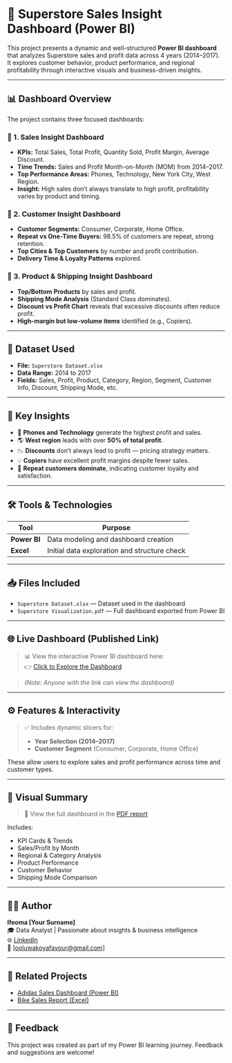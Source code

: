 # 🛒 Superstore Sales Insight Dashboard (Power BI)

This project presents a dynamic and well-structured **Power BI dashboard** that analyzes Superstore sales and profit data across 4 years (2014–2017). It explores customer behavior, product performance, and regional profitability through interactive visuals and business-driven insights.

---

## 📊 Dashboard Overview

The project contains three focused dashboards:

### 🔹 1. Sales Insight Dashboard
- **KPIs:** Total Sales, Total Profit, Quantity Sold, Profit Margin, Average Discount.
- **Time Trends:** Sales and Profit Month-on-Month (MOM) from 2014–2017.
- **Top Performance Areas:** Phones, Technology, New York City, West Region.
- **Insight:** High sales don’t always translate to high profit, profitability varies by product and timing.

### 🔹 2. Customer Insight Dashboard
- **Customer Segments:** Consumer, Corporate, Home Office.
- **Repeat vs One-Time Buyers:** 98.5% of customers are repeat, strong retention.
- **Top Cities & Top Customers** by number and profit contribution.
- **Delivery Time & Loyalty Patterns** explored.

### 🔹 3. Product & Shipping Insight Dashboard
- **Top/Bottom Products** by sales and profit.
- **Shipping Mode Analysis** (Standard Class dominates).
- **Discount vs Profit Chart** reveals that excessive discounts often reduce profit.
- **High-margin but low-volume items** identified (e.g., Copiers).

---

## 🧩 Dataset Used

- **File:** `Superstore Dataset.xlsx`
- **Data Range:** 2014 to 2017
- **Fields:** Sales, Profit, Product, Category, Region, Segment, Customer Info, Discount, Shipping Mode, etc.

---

## 🧠 Key Insights

- 📍 **Phones and Technology** generate the highest profit and sales.
- 🌎 **West region** leads with over **50% of total profit**.
- 📉 **Discounts** don’t always lead to profit — pricing strategy matters.
- 💡 **Copiers** have excellent profit margins despite fewer sales.
- 🔁 **Repeat customers dominate**, indicating customer loyalty and satisfaction.

---

## 🛠 Tools & Technologies

| Tool         | Purpose                         |
|--------------|---------------------------------|
| **Power BI** | Data modeling and dashboard creation |
| **Excel**    | Initial data exploration and structure check |

---

## 📥 Files Included

- `Superstore Dataset.xlsx` — Dataset used in the dashboard
- `Superstore Visualization.pdf` — Full dashboard exported from Power BI

---

## 🌐 Live Dashboard (Published Link)

> 📊 View the interactive Power BI dashboard here:  
> 👉 [Click to Explore the Dashboard](https://app.powerbi.com/view?r=your-public-dashboard-link)

> *(Note: Anyone with the link can view the dashboard)*

---

## ⚙️ Features & Interactivity

> ✅ Includes dynamic slicers for:
> - **Year Selection (2014–2017)**
> - **Customer Segment** (Consumer, Corporate, Home Office)

These allow users to explore sales and profit performance across time and customer types.

---

## 📸 Visual Summary

> 📍 View the full dashboard in the [PDF report](./SuperStore%20Visualization.pdf)

Includes:
- KPI Cards & Trends
- Sales/Profit by Month
- Regional & Category Analysis
- Product Performance
- Customer Behavior
- Shipping Mode Comparison

---

## 🧑‍💻 Author

**Ifeoma [Your Surname]**  
🎓 Data Analyst | Passionate about insights & business intelligence  
🌐 [LinkedIn](https://www.linkedin.com/in/oluwakoya/)  
📧 [ooluwakoyafavour@gmail.com] 

---

## 🔗 Related Projects

- [Adidas Sales Dashboard (Power BI)](https://github.com/Oluwakoya-ao/adidas-sales-dashboard)
- [Bike Sales Report (Excel)](https://github.com/Oluwakoya-ao/bike-sales-report)

---

## 💬 Feedback

This project was created as part of my Power BI learning journey. Feedback and suggestions are welcome!


